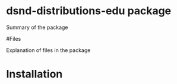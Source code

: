 # dsnd-distributions-edu package

Summary of the package

#Files

Explanation of files in the package

# Installation


